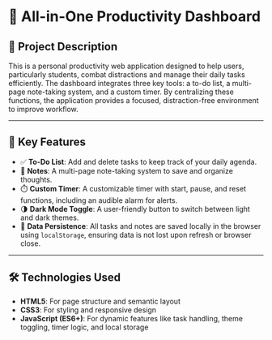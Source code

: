 # 🧠 All-in-One Productivity Dashboard

## 📌 Project Description

This is a personal productivity web application designed to help users, particularly students, combat distractions and manage their daily tasks efficiently. The dashboard integrates three key tools: a to-do list, a multi-page note-taking system, and a custom timer. By centralizing these functions, the application provides a focused, distraction-free environment to improve workflow.

---

## 🚀 Key Features

- ✅ **To-Do List**: Add and delete tasks to keep track of your daily agenda.  
- 📝 **Notes**: A multi-page note-taking system to save and organize thoughts.  
- ⏱️ **Custom Timer**: A customizable timer with start, pause, and reset functions, including an audible alarm for alerts.  
- 🌗 **Dark Mode Toggle**: A user-friendly button to switch between light and dark themes.  
- 💾 **Data Persistence**: All tasks and notes are saved locally in the browser using `localStorage`, ensuring data is not lost upon refresh or browser close.

---

## 🛠️ Technologies Used

- **HTML5**: For page structure and semantic layout  
- **CSS3**: For styling and responsive design  
- **JavaScript (ES6+)**: For dynamic features like task handling, theme toggling, timer logic, and local storage
